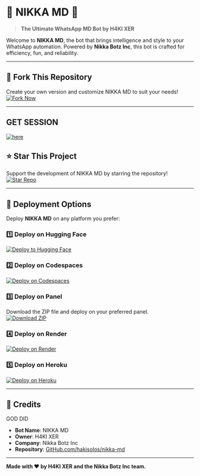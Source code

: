 # 🌟 **NIKKA MD** 🌟  
> **The Ultimate WhatsApp MD Bot by H4KI XER**  

Welcome to **NIKKA MD**, the bot that brings intelligence and style to your WhatsApp automation. Powered by **Nikka Botz Inc**, this bot is crafted for efficiency, fun, and reliability.  

---  

## 🔗 **Fork This Repository**  
Create your own version and customize NIKKA MD to suit your needs!  
[![Fork Now](https://img.shields.io/badge/Fork-Repository-blue?style=for-the-badge)](https://github.com/hakisolos/nikka-md/fork)  

---  
## GET SESSION 
[![here](https://img.shields.io/badge/get-session-blue?style=for-the-badge)](https://nikka-x.onrender.com)  

## ⭐ **Star This Project**  
Support the development of NIKKA MD by starring the repository!  
[![Star Repo](https://img.shields.io/badge/Star-Repository-yellow?style=for-the-badge)](https://github.com/hakisolos/nikka-md)  

---  

## 🚀 **Deployment Options**  
Deploy **NIKKA MD** on any platform you prefer:  

### 1️⃣ **Deploy on Hugging Face**  
[![Deploy to Hugging Face](https://img.shields.io/badge/Deploy-Hugging%20Face-orange?style=for-the-badge)](https://huggingface.co)  

### 2️⃣ **Deploy on Codespaces**  
[![Deploy on Codespaces](https://img.shields.io/badge/Deploy-Codespaces-green?style=for-the-badge)](https://github.com/hakisolos/nikka-md)  

### 3️⃣ **Deploy on Panel**  
Download the ZIP file and deploy on your preferred panel.  
[![Download ZIP](https://img.shields.io/badge/Download-ZIP-red?style=for-the-badge)](https://github.com/hakisolos/nikka-md/archive/refs/heads/main.zip)  

### 4️⃣ **Deploy on Render**  
[![Deploy on Render](https://img.shields.io/badge/Deploy-Render-purple?style=for-the-badge)](https://render.com)  

### 5️⃣ **Deploy on Heroku**  
[![Deploy on Heroku](https://img.shields.io/badge/Deploy-Heroku-blueviolet?style=for-the-badge)](https://heroku.com)  

---  

## 🤝 **Credits** 
GOD DID
- **Bot Name**: NIKKA MD
- **Owner**: H4KI XER  
- **Company**: Nikka Botz Inc  
- **Repository**: [GitHub.com/hakisolos/nikka-md](https://github.com/hakisolos/nikka-md)  

---  

**Made with ❤️ by H4KI XER and the Nikka Botz Inc team.**
